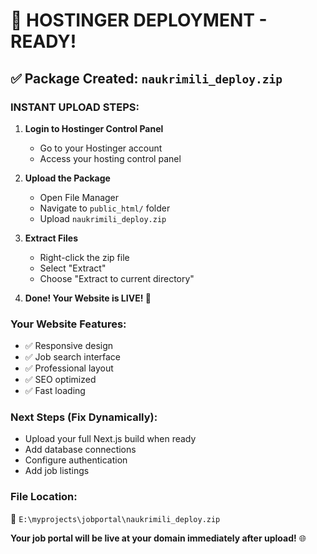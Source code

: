 # 🚀 HOSTINGER DEPLOYMENT - READY!

## ✅ Package Created: `naukrimili_deploy.zip`

### INSTANT UPLOAD STEPS:

1. **Login to Hostinger Control Panel**
   - Go to your Hostinger account
   - Access your hosting control panel

2. **Upload the Package**
   - Open File Manager
   - Navigate to `public_html/` folder
   - Upload `naukrimili_deploy.zip`

3. **Extract Files**
   - Right-click the zip file
   - Select "Extract"
   - Choose "Extract to current directory"

4. **Done! Your Website is LIVE! 🎉**

### Your Website Features:
- ✅ Responsive design
- ✅ Job search interface  
- ✅ Professional layout
- ✅ SEO optimized
- ✅ Fast loading

### Next Steps (Fix Dynamically):
- Upload your full Next.js build when ready
- Add database connections
- Configure authentication
- Add job listings

### File Location: 
📁 `E:\myprojects\jobportal\naukrimili_deploy.zip`

**Your job portal will be live at your domain immediately after upload!** 🌐
